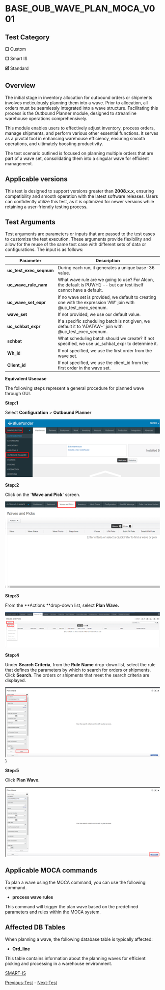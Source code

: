 


#  **BASE_OUB_WAVE_PLAN_MOCA_V001**
## **Test Category**

**☐** Custom

**☐** Smart IS

**🗹** Standard

## **Overview**
The initial stage in inventory allocation for outbound orders or
shipments involves meticulously planning them into a wave. Prior to
allocation, all orders must be seamlessly integrated into a wave
structure. Facilitating this process is the Outbound Planner module,
designed to streamline warehouse operations comprehensively.

This module enables users to effectively adjust inventory, process
orders, manage shipments, and perform various other essential functions.
It serves as a pivotal tool in enhancing warehouse efficiency, ensuring
smooth operations, and ultimately boosting productivity.

The test scenario outlined is focused on planning multiple orders that
are part of a wave set, consolidating them into a singular wave for
efficient management.

## **Applicable versions**

This test is designed to support versions greater than **2008.x.x**,
ensuring compatibility and smooth operation with the latest software
releases. Users can confidently utilize this test, as it is optimized
for newer versions while retaining a user-friendly testing process.


## **Test Arguments**

Test arguments are parameters or inputs that are passed to the test
cases to customize the test execution. These arguments provide
flexibility and allow for the reuse of the same test case with different
sets of data or configurations. The input is as follows:

 
  
  | Parameter          | Description                                                                                        |
|--------------------|----------------------------------------------------------------------------------------------------|
| **uc_test_exec_seqnum**| During each run, it generates a unique base-36 value.                                               |
| **uc_wave_rule_nam**  | What wave rule are we going to use? For Alcon, the default is PUWH1 -- but our test itself cannot have a default.|
| **uc_wave_set_expr**   | If no wave set is provided, we default to creating one with the expression 'AW' join with @uc_test_exec_seqnum. |
| **wave_set**           | If not provided, we use our default value.                                                         |
| **uc_schbat_expr**     | If a specific scheduling batch is not given, we default it to 'ADATAW-' join with @uc_test_exec_seqnum.  |
| **schbat**             | What scheduling batch should we create? If not specified, we use uc_schbat_expr to determine it. |
| **Wh_id**              | If not specified, we use the first order from the wave set.                                         |
| **Client_id**          | If not specified, we use the client_id from the first order in the wave set.

**Equivalent Usecase**

The following steps represent a general procedure for planned wave
through GUI.

**Step:1**

Select **Configuration** \> **Outbound Planner**

![](mediaa/media/image1.png)

**Step:2**

Click on the **\'Wave and Pick\'** screen.

![](mediaa/media/image2.png)

**Step:3**

From the **Actions **drop-down list, select **Plan Wave.**

![](mediaa/media/image3.png)

**Step:4**

Under **Search Criteria**, from the **Rule Name** drop-down list, select
the rule that defines the parameters by which to search for orders or
shipments. Click **Search**. The orders or shipments that meet the
search criteria are displayed.

![](mediaa/media/image4.png)}

**Step:5**

Click **Plan Wave.**

![](mediaa/media/image5.png)

## **Applicable MOCA commands**

To plan a wave using the MOCA command, you can use the following
command.

-  **process wave rules**

This command will trigger the plan wave based on the predefined
parameters and rules within the MOCA system.

## **Affected DB Tables**
When planning a wave, the following database table is typically
affected:

-   **Ord_line**

This table contains information about the planning waves for efficient
picking and processing in a warehouse environment.

[SMART-IS](https://www.smart-is.pk) 

[Previous-Test](/docs/BASE_OUB_WAVE_ALLOC_MOCA_V001/readme.md) - [Next-Test](/docs/BASE_OUB_WAVE_WAIT_REL_MOCA_V001/readme.md)


